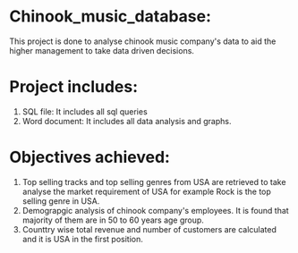 # Chinook_music_database:
This project is done to analyse chinook music company's data to aid the higher management to take data driven decisions.
# Project includes:
1. SQL file: It includes all sql queries
2. Word document: It includes all data analysis and graphs.
# Objectives achieved:
1. Top selling tracks and top selling genres from USA are retrieved to take analyse the market requirement of USA
   for example Rock is the top selling genre in USA.
2. Demograpgic analysis of chinook company's employees. It is found that majority of them are in 50 to 60 years age group.
3. Counttry wise total revenue and number of customers are calculated and it is USA in the first position.
